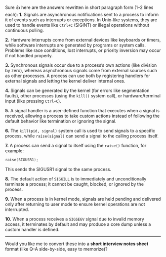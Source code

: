 Sure 👍 here are the answers rewritten in short paragraph form (1–2 lines each):
**1.**
Signals are asynchronous notifications sent to a process to inform it of events such as interrupts or exceptions. In Unix-like systems, they are used to handle events like `Ctrl+C` (SIGINT) or illegal operations without continuous polling.

**2.**
Hardware interrupts come from external devices like keyboards or timers, while software interrupts are generated by programs or system calls. Problems like race conditions, lost interrupts, or priority inversion may occur if not handled properly.

**3.**
Synchronous signals occur due to a process’s own actions (like division by zero), whereas asynchronous signals come from external sources such as other processes. A process can use both by registering handlers for external signals and letting the kernel deliver internal ones.

**4.**
Signals can be generated by the kernel (for errors like segmentation faults), other processes (using the `kill()` system call), or hardware/terminal input (like pressing `Ctrl+C`).

**5.**
A signal handler is a user-defined function that executes when a signal is received, allowing a process to take custom actions instead of following the default behavior like termination or ignoring the signal.

**6.**
The `kill(pid, signal)` system call is used to send signals to a specific process, while `raise(signal)` can send a signal to the calling process itself.

**7.**
A process can send a signal to itself using the `raise()` function, for example:

```c
raise(SIGUSR1);
```

This sends the SIGUSR1 signal to the same process.

**8.**
The default action of `SIGKILL` is to immediately and unconditionally terminate a process; it cannot be caught, blocked, or ignored by the process.

**9.**
When a process is in kernel mode, signals are held pending and delivered only after returning to user mode to ensure kernel operations are not interrupted.

**10.**
When a process receives a `SIGSEGV` signal due to invalid memory access, it terminates by default and may produce a core dump unless a custom handler is defined.

---

Would you like me to convert these into a **short interview notes sheet** format (like Q–A side-by-side, easy to memorize)?
